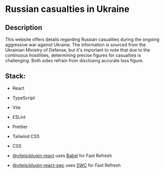# Russian casualties in Ukraine

## Description
This website offers details regarding Russian casualties during the ongoing aggressive war against Ukraine. The information is sourced from the Ukrainian Ministry of Defense, but it's important to note that due to the continuous hostilities, determining precise figures for casualties is challenging. Both sides refrain from disclosing accurate loss figure.

## Stack: 
- React
- TypeScript 
- Vite
- ESLint 
- Prettier
- Tailwind CSS
- CSS 


- [@vitejs/plugin-react](https://github.com/vitejs/vite-plugin-react/blob/main/packages/plugin-react/README.md) uses [Babel](https://babeljs.io/) for Fast Refresh
- [@vitejs/plugin-react-swc](https://github.com/vitejs/vite-plugin-react-swc) uses [SWC](https://swc.rs/) for Fast Refresh



